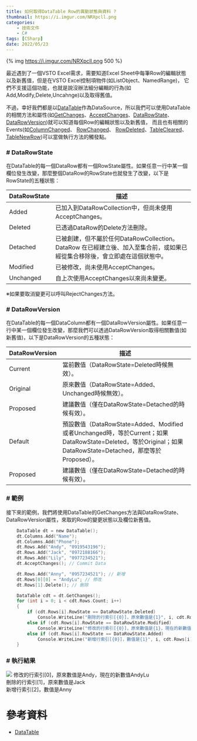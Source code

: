 ```yaml
---
title: 如何取得DataTable Row的異動狀態與資料 ?
thumbnail: https://i.imgur.com/NRXpcll.png
categories: 
	- 技術文件
    - C#
tags: [CSharp]
date: 2022/05/23
---
```


{% img https://i.imgur.com/NRXpcll.png 500 %}

最近遇到了一個VSTO Excel需求，需要知道Excel Sheet中每筆Row的編輯狀態以及新舊值，但是在VSTO Excel控制項物件(如ListObject、NamedRange)，
它們不支援這個功能，也就是說沒辦法細分編輯的行為(如Add,Modify,Delete,Uncahnge)以及取得舊值。

不過，幸好我們都是以[DataTable](https://docs.microsoft.com/zh-tw/dotnet/api/system.data.datatable?view=net-6.0)作為DataSource，所以我們可以使用DataTable的相關方法和屬性(如[GetChanges](https://docs.microsoft.com/zh-tw/dotnet/api/system.data.datatable.getchanges?view=net-6.0)、[AcceptChanges](https://docs.microsoft.com/zh-tw/dotnet/api/system.data.datatable.acceptchanges?view=net-6.0)、[DataRowState](https://docs.microsoft.com/zh-tw/dotnet/api/system.data.datarowstate?view=net-6.0)、[DataRowVersion](https://docs.microsoft.com/zh-tw/dotnet/api/system.data.datarowversion?view=net-6.0))就可以知道每個Row的編輯狀態以及新舊值，
而且也有相關的Events(如[ColumnChanged](https://docs.microsoft.com/zh-tw/dotnet/api/system.data.datatable.columnchanged?view=net-6.0)、 [RowChanged](https://docs.microsoft.com/zh-tw/dotnet/api/system.data.datatable.rowchanged?view=net-6.0)、 [RowDeleted](https://docs.microsoft.com/zh-tw/dotnet/api/system.data.datatable.rowdeleted?view=net-6.0)、[TableCleared](https://docs.microsoft.com/zh-tw/dotnet/api/system.data.datatable.tablecleared?view=net-6.0)、 [TableNewRow](https://docs.microsoft.com/zh-tw/dotnet/api/system.data.datatable.tablenewrow?view=net-6.0))可以當做執行方法的觸發點。

<!-- more -->

### # DataRowState

在DataTable的每一個DataRow都有一個RowState屬性。如果任意一行中某一個欄位發生改變，那麼整個DataRow的RowState也就發生了改變，以下是RowState的五種狀態：

| DataRowState | 描述 |
|--------------|------|
| Added        | 已加入到DataRowCollection中，但尚未使用AcceptChanges。|
| Deleted      | 已透過DataRow的Delete方法刪除。|
| Detached     | 已被創建，但不屬於任何DataRowCollection。DataRow 在已經建立後、加入至集合前，或如果已經從集合移除後，會立即處在這個狀態中。|
| Modified     | 已被修改，尚未使用AcceptChanges。|
| Unchanged    | 自上次使用AcceptChanges以來尚未變更。|

※如果要取消變更可以呼叫RejectChanges方法。

### # DataRowVersion

在DataTable的每一個DataColumn都有一個DataRowVersion屬性。如果任意一行中某一個欄位發生改變，那麼我們可以透過DataRowVersion取得相關數值(如新舊值)，以下是DataRowVersion的五種狀態：

| DataRowVersion | 描述 |
|----------------|-----|
| Current        | 當前數值（DataRowState=Deleted時候無效）。|
| Original       | 原來數值（DataRowState=Added、Unchanged時候無效）。|
| Proposed       | 建議數值（僅在DataRowState=Detached的時候有效）。 |
| Default        | 預設數值（DataRowState=Added、Modified或者Unchanged時，等於Current；如果DataRowState=Deleted，等於Original；如果DataRowState=Detached，那麼等於Proposed）。|
| Proposed       | 建議數值（僅在DataRowState=Detached的時候有效）。 |

### # 範例

接下來的範例，我們將使用DataTable的GetChanges方法與DataRowState、DataRowVersion屬性，來取的Row的變更狀態以及欄位新舊值。

```c
	DataTable dt = new DataTable();
	dt.Columns.Add("Name");
	dt.Columns.Add("Phone");
	dt.Rows.Add("Andy", "0919543196");
	dt.Rows.Add("Jack", "0972188166");
	dt.Rows.Add("Lily", "0977234521");
	dt.AcceptChanges(); // Commit Data

	dt.Rows.Add("Anny", "0957234521"); // 新增
	dt.Rows[0][0] = "AndyLu"; // 修改
	dt.Rows[1].Delete(); // 刪除

	DataTable cdt = dt.GetChanges();
	for (int i = 0; i < cdt.Rows.Count; i++)
	{
		if (cdt.Rows[i].RowState == DataRowState.Deleted)
			Console.WriteLine("刪除的行索引[{0}]，原來數值是{1}", i, cdt.Rows[i][0, DataRowVersion.Original]);
		else if (cdt.Rows[i].RowState == DataRowState.Modified)
			Console.WriteLine("修改的行索引[{0}]，原來數值是{1}，現在的新數值{2}", i, cdt.Rows[i][0, DataRowVersion.Original], cdt.Rows[i][0, DataRowVersion.Current]);
		else if (cdt.Rows[i].RowState == DataRowState.Added)
			Console.WriteLine("新增行索引[{0}]，數值是{1}", i, cdt.Rows[i][0, DataRowVersion.Current]);
	}
```
### # 執行結果
![](https://i.imgur.com/KKW06Nl.png)
修改的行索引[0]，原來數值是Andy，現在的新數值AndyLu  
刪除的行索引[1]，原來數值是Jack  
新增行索引[2]，數值是Anny  

# 參考資料
* [DataTable](https://docs.microsoft.com/zh-tw/dotnet/api/system.data.datatable?view=net-6.0)
